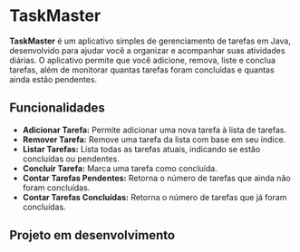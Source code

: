 # TaskMaster

**TaskMaster** é um aplicativo simples de gerenciamento de tarefas em Java, desenvolvido para ajudar você a organizar e acompanhar suas atividades diárias. O aplicativo permite que você adicione, remova, liste e conclua tarefas, além de monitorar quantas tarefas foram concluídas e quantas ainda estão pendentes.

## Funcionalidades

- **Adicionar Tarefa:** Permite adicionar uma nova tarefa à lista de tarefas.
- **Remover Tarefa:** Remove uma tarefa da lista com base em seu índice.
- **Listar Tarefas:** Lista todas as tarefas atuais, indicando se estão concluídas ou pendentes.
- **Concluir Tarefa:** Marca uma tarefa como concluída.
- **Contar Tarefas Pendentes:** Retorna o número de tarefas que ainda não foram concluídas.
- **Contar Tarefas Concluídas:** Retorna o número de tarefas que já foram concluídas.

## Projeto em desenvolvimento
